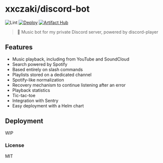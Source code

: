 # xxczaki/discord-bot

![Lint](https://github.com/xxczaki/discord-bot/actions/workflows/lint.yml/badge.svg) [![Deploy](https://github.com/xxczaki/discord-bot/actions/workflows/deploy.yml/badge.svg)](https://github.com/xxczaki/discord-bot/actions/workflows/deploy.yml) [![Artifact Hub](https://img.shields.io/endpoint?url=https://artifacthub.io/badge/repository/xxczaki)](https://artifacthub.io/packages/helm/xxczaki/discord-bot)

> 🎵 Music bot for my private Discord server, powered by discord-player

## Features

- Music playback, including from YouTube and SoundCloud
- Search powered by Spotify
- Based entirely on slash commands
- Playlists stored on a dedicated channel
- Spotify-like normalization
- Recovery mechanism to continue listening after an error
- Playback statistics
- Tic-tac-toe
- Integration with Sentry
- Easy deployment with a Helm chart

## Deployment

WIP

### License

MIT

